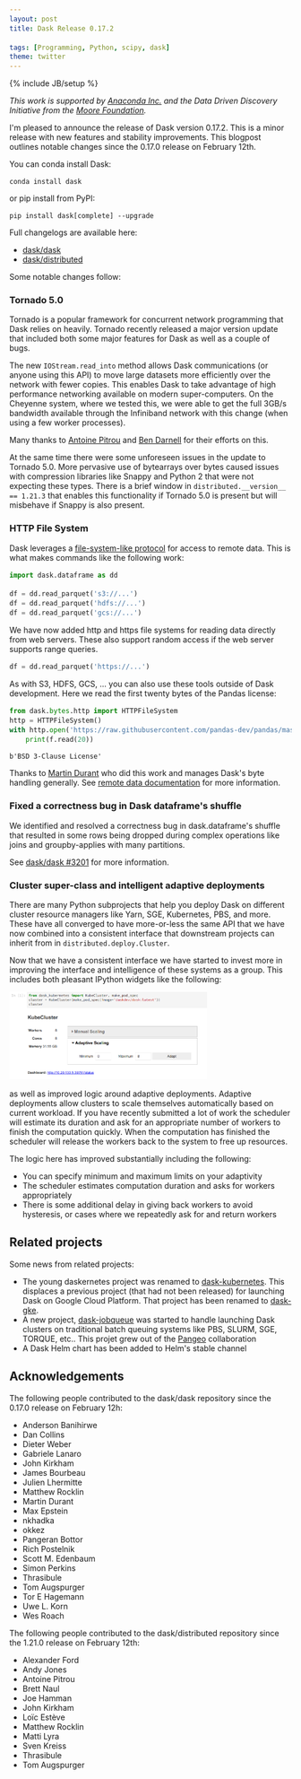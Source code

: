 ```yaml
---
layout: post
title: Dask Release 0.17.2

tags: [Programming, Python, scipy, dask]
theme: twitter
---
```

{% include JB/setup %}

*This work is supported by [Anaconda Inc.](http://anaconda.com)
and the Data Driven Discovery Initiative from the [Moore
Foundation](https://www.moore.org/).*

I'm pleased to announce the release of Dask version 0.17.2.  This is a minor
release with new features and stability improvements.
This blogpost outlines notable changes since the 0.17.0 release on February
12th.

You can conda install Dask:

    conda install dask

or pip install from PyPI:

    pip install dask[complete] --upgrade

Full changelogs are available here:

-  [dask/dask](https://github.com/dask/dask/blob/master/docs/source/changelog.rst)
-  [dask/distributed](https://github.com/dask/distributed/blob/master/docs/source/changelog.rst)

Some notable changes follow:


### Tornado 5.0

Tornado is a popular framework for concurrent network programming that Dask
relies on heavily.  Tornado recently released a major version update that
included both some major features for Dask as well as a couple of bugs.

The new `IOStream.read_into` method allows Dask communications (or anyone using
this API) to move large datasets more efficiently over the network with
fewer copies.  This enables Dask to take advantage of high performance
networking available on modern super-computers.  On the Cheyenne system, where
we tested this, we were able to get the full 3GB/s bandwidth available through
the Infiniband network with this change (when using a few worker processes).

Many thanks to [Antoine Pitrou](https://github.com/pitrou) and [Ben
Darnell](https://github.com/bdarnell) for their efforts on this.

At the same time there were some unforeseen issues in the update to Tornado 5.0.
More pervasive use of bytearrays over bytes caused issues with compression
libraries like Snappy and Python 2 that were not expecting these types.  There
is a brief window in `distributed.__version__ == 1.21.3` that enables this
functionality if Tornado 5.0 is present but will misbehave if Snappy is also
present.

### HTTP File System

Dask leverages a [file-system-like protocol](https://github.com/dask/dask/issues/2880)
for access to remote data.
This is what makes commands like the following work:

```python
import dask.dataframe as dd

df = dd.read_parquet('s3://...')
df = dd.read_parquet('hdfs://...')
df = dd.read_parquet('gcs://...')
```

We have now added http and https file systems for reading data directly from
web servers.  These also support random access if the web server supports range
queries.

```python
df = dd.read_parquet('https://...')
```

As with S3, HDFS, GCS, ... you can also use these tools outside of Dask
development.  Here we read the first twenty bytes of the Pandas license:

```python
from dask.bytes.http import HTTPFileSystem
http = HTTPFileSystem()
with http.open('https://raw.githubusercontent.com/pandas-dev/pandas/master/LICENSE') as f:
    print(f.read(20))
```

```
b'BSD 3-Clause License'
```

Thanks to [Martin Durant](https://github.com/martindurant) who did this work
and manages Dask's byte handling generally.  See [remote data documentation](http://dask.pydata.org/en/latest/remote-data-services.html) for more information.


### Fixed a correctness bug in Dask dataframe's shuffle

We identified and resolved a correctness bug in dask.dataframe's shuffle that
resulted in some rows being dropped during complex operations like joins and
groupby-applies with many partitions.

See [dask/dask #3201](https://github.com/dask/dask/pull/3201) for more information.


### Cluster super-class and intelligent adaptive deployments

There are many Python subprojects that help you deploy Dask on different
cluster resource managers like Yarn, SGE, Kubernetes, PBS, and more.  These
have all converged to have more-or-less the same API that we have now combined
into a consistent interface that downstream projects can inherit from in
`distributed.deploy.Cluster`.

Now that we have a consistent interface we have started to invest more in
improving the interface and intelligence of these systems as a group.  This
includes both pleasant IPython widgets like the following:

<img src="/images/dask-kubernetes-widget.png" width="70%">

as well as improved logic around adaptive deployments.  Adaptive deployments
allow clusters to scale themselves automatically based on current workload.  If
you have recently submitted a lot of work the scheduler will estimate its
duration and ask for an appropriate number of workers to finish the computation
quickly.  When the computation has finished the scheduler will release the
workers back to the system to free up resources.

The logic here has improved substantially including the following:

-  You can specify minimum and maximum limits on your adaptivity
-  The scheduler estimates computation duration and asks for workers
   appropriately
-  There is some additional delay in giving back workers to avoid hysteresis,
   or cases where we repeatedly ask for and return workers


Related projects
----------------

Some news from related projects:

-   The young daskernetes project was renamed to [dask-kubernetes](http://dask-kubernetes.readthedocs.io/en/latest/).  This displaces a previous project (that had not been released) for launching Dask on Google Cloud Platform.  That project has been renamed to [dask-gke](https://github.com/dask/dask-gke).
-   A new project, [dask-jobqueue](https://github.com/dask/dask-jobqueue/) was
    started to handle launching Dask clusters on traditional batch queuing
    systems like PBS, SLURM, SGE, TORQUE, etc..  This projet grew out of the [Pangeo](https://pangeo-data.github.io/) collaboration
-   A Dask Helm chart has been added to Helm's stable channel


Acknowledgements
----------------

The following people contributed to the dask/dask repository since the 0.17.0
release on February 12h:

-  Anderson Banihirwe
-  Dan Collins
-  Dieter Weber
-  Gabriele Lanaro
-  John Kirkham
-  James Bourbeau
-  Julien Lhermitte
-  Matthew Rocklin
-  Martin Durant
-  Max Epstein
-  nkhadka
-  okkez
-  Pangeran Bottor
-  Rich Postelnik
-  Scott M. Edenbaum
-  Simon Perkins
-  Thrasibule
-  Tom Augspurger
-  Tor E Hagemann
-  Uwe L. Korn
-  Wes Roach

The following people contributed to the dask/distributed repository since the
1.21.0 release on February 12th:

-  Alexander Ford
-  Andy Jones
-  Antoine Pitrou
-  Brett Naul
-  Joe Hamman
-  John Kirkham
-  Loïc Estève
-  Matthew Rocklin
-  Matti Lyra
-  Sven Kreiss
-  Thrasibule
-  Tom Augspurger
